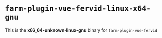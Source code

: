 # `farm-plugin-vue-fervid-linux-x64-gnu`

This is the **x86_64-unknown-linux-gnu** binary for `farm-plugin-vue-fervid`
